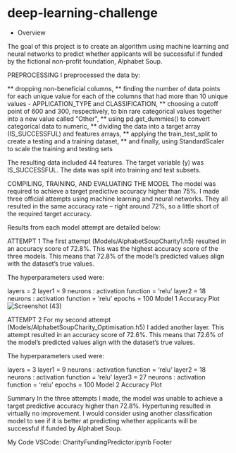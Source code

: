 # deep-learning-challenge

* Overview

The goal of this project is to create an algorithm using machine learning and neural networks to predict whether applicants will be successful if funded by the fictional non-profit foundation, Alphabet Soup.

PREPROCESSING
I preprocessed the data by:

** dropping non-beneficial columns,
** finding the number of data points for each unique value for each of the columns that had more than 10 unique values - APPLICATION_TYPE and CLASSIFICATION,
** choosing a cutoff point of 600 and 300, respectively, to bin rare categorical values together into a new value called "Other",
** using pd.get_dummies() to convert categorical data to numeric,
** dividing the data into a target array (IS_SUCCESSFUL) and features arrays,
** applying the train_test_split to create a testing and a training dataset,
** and finally, using StandardScaler to scale the training and testing sets

The resulting data included 44 features. The target variable (y) was IS_SUCCESSFUL. The data was split into training and test subsets.

COMPILING, TRAINING, AND EVALUATING THE MODEL
The model was required to achieve a target predictive accuracy higher than 75%. I made three official attempts using machine learning and neural networks. They all resulted in the same accuracy rate – right around 72%, so a little short of the required target accuracy.

Results from each model attempt are detailed below:

ATTEMPT 1
The first attempt (Models/AlphabetSoupCharity1.h5) resulted in an accuracy score of 72.8%. This was the highest accuracy score of the three models. This means that 72.8% of the model’s predicted values align with the dataset’s true values.

The hyperparameters used were:

layers = 2
layer1 = 9 neurons : activation function = ‘relu’
layer2 = 18 neurons : activation function = ‘relu'
epochs = 100
Model 1 Accuracy Plot
![Screenshot (43)](https://user-images.githubusercontent.com/118086355/235359993-5483afbb-4417-425b-a97d-8dc617da89bf.png)


ATTEMPT 2
For my second attempt (Models/AlphabetSoupCharity_Optimisation.h5) I added another layer. This attempt resulted in an accuracy score of 72.6%. This means that 72.6% of the model’s predicted values align with the dataset’s true values.

The hyperparameters used were:

layers = 3
layer1 = 9 neurons : activation function = ‘relu’
layer2 = 18 neurons : activation function = ‘relu’
layer3 = 27 neurons : activation function = ‘relu’
epochs = 100
Model 2 Accuracy Plot


Summary
In the three attempts I made, the model was unable to achieve a target predictive accuracy higher than 72.8%. Hypertuning resulted in virtually no improvement. I would consider using another classification model to see if it is better at predicting whether applicants will be successful if funded by Alphabet Soup.

My Code
VSCode: CharityFundingPredictor.ipynb
Footer
